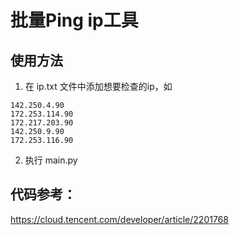 # 批量Ping ip工具

## 使用方法

1. 在 ip.txt 文件中添加想要检查的ip，如

~~~
142.250.4.90
172.253.114.90
172.217.203.90
142.250.9.90
172.253.116.90
~~~

2. 执行 main.py





## 代码参考：

https://cloud.tencent.com/developer/article/2201768